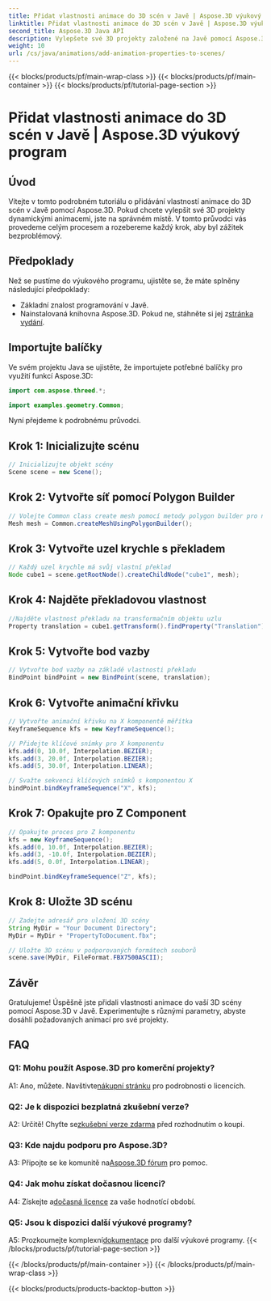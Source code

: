 ```yaml
---
title: Přidat vlastnosti animace do 3D scén v Javě | Aspose.3D výukový program
linktitle: Přidat vlastnosti animace do 3D scén v Javě | Aspose.3D výukový program
second_title: Aspose.3D Java API
description: Vylepšete své 3D projekty založené na Javě pomocí Aspose.3D. Chcete-li plynule přidat vlastnosti animace, postupujte podle našeho návodu.
weight: 10
url: /cs/java/animations/add-animation-properties-to-scenes/
---
```


{{< blocks/products/pf/main-wrap-class >}}
{{< blocks/products/pf/main-container >}}
{{< blocks/products/pf/tutorial-page-section >}}

# Přidat vlastnosti animace do 3D scén v Javě | Aspose.3D výukový program

## Úvod

Vítejte v tomto podrobném tutoriálu o přidávání vlastností animace do 3D scén v Javě pomocí Aspose.3D. Pokud chcete vylepšit své 3D projekty dynamickými animacemi, jste na správném místě. V tomto průvodci vás provedeme celým procesem a rozebereme každý krok, aby byl zážitek bezproblémový.

## Předpoklady

Než se pustíme do výukového programu, ujistěte se, že máte splněny následující předpoklady:

- Základní znalost programování v Javě.
-  Nainstalovaná knihovna Aspose.3D. Pokud ne, stáhněte si jej z[stránka vydání](https://releases.aspose.com/3d/java/).

## Importujte balíčky

Ve svém projektu Java se ujistěte, že importujete potřebné balíčky pro využití funkcí Aspose.3D:

```java
import com.aspose.threed.*;

import examples.geometry.Common;
```

Nyní přejdeme k podrobnému průvodci.

## Krok 1: Inicializujte scénu

```java
// Inicializujte objekt scény
Scene scene = new Scene();
```

## Krok 2: Vytvořte síť pomocí Polygon Builder

```java
// Volejte Common class create mesh pomocí metody polygon builder pro nastavení instance mesh
Mesh mesh = Common.createMeshUsingPolygonBuilder();
```

## Krok 3: Vytvořte uzel krychle s překladem

```java
// Každý uzel krychle má svůj vlastní překlad
Node cube1 = scene.getRootNode().createChildNode("cube1", mesh);
```

## Krok 4: Najděte překladovou vlastnost

```java
//Najděte vlastnost překladu na transformačním objektu uzlu
Property translation = cube1.getTransform().findProperty("Translation");
```

## Krok 5: Vytvořte bod vazby

```java
// Vytvořte bod vazby na základě vlastnosti překladu
BindPoint bindPoint = new BindPoint(scene, translation);
```

## Krok 6: Vytvořte animační křivku

```java
// Vytvořte animační křivku na X komponentě měřítka
KeyframeSequence kfs = new KeyframeSequence();

// Přidejte klíčové snímky pro X komponentu
kfs.add(0, 10.0f, Interpolation.BEZIER);
kfs.add(3, 20.0f, Interpolation.BEZIER);
kfs.add(5, 30.0f, Interpolation.LINEAR);

// Svažte sekvenci klíčových snímků s komponentou X
bindPoint.bindKeyframeSequence("X", kfs);
```

## Krok 7: Opakujte pro Z Component

```java
// Opakujte proces pro Z komponentu
kfs = new KeyframeSequence();
kfs.add(0, 10.0f, Interpolation.BEZIER);
kfs.add(3, -10.0f, Interpolation.BEZIER);
kfs.add(5, 0.0f, Interpolation.LINEAR);

bindPoint.bindKeyframeSequence("Z", kfs);
```

## Krok 8: Uložte 3D scénu

```java
// Zadejte adresář pro uložení 3D scény
String MyDir = "Your Document Directory";
MyDir = MyDir + "PropertyToDocument.fbx";

// Uložte 3D scénu v podporovaných formátech souborů
scene.save(MyDir, FileFormat.FBX7500ASCII);
```

## Závěr

Gratulujeme! Úspěšně jste přidali vlastnosti animace do vaší 3D scény pomocí Aspose.3D v Javě. Experimentujte s různými parametry, abyste dosáhli požadovaných animací pro své projekty.

## FAQ

### Q1: Mohu použít Aspose.3D pro komerční projekty?

 A1: Ano, můžete. Navštivte[nákupní stránku](https://purchase.aspose.com/buy) pro podrobnosti o licencích.

### Q2: Je k dispozici bezplatná zkušební verze?

 A2: Určitě! Chyťte se[zkušební verze zdarma](https://releases.aspose.com/) před rozhodnutím o koupi.

### Q3: Kde najdu podporu pro Aspose.3D?

A3: Připojte se ke komunitě na[Aspose.3D fórum](https://forum.aspose.com/c/3d/18) pro pomoc.

### Q4: Jak mohu získat dočasnou licenci?

 A4: Získejte a[dočasná licence](https://purchase.aspose.com/temporary-license/) za vaše hodnotící období.

### Q5: Jsou k dispozici další výukové programy?

 A5: Prozkoumejte komplexní[dokumentace](https://reference.aspose.com/3d/java/) pro další výukové programy.
{{< /blocks/products/pf/tutorial-page-section >}}

{{< /blocks/products/pf/main-container >}}
{{< /blocks/products/pf/main-wrap-class >}}

{{< blocks/products/products-backtop-button >}}
